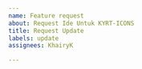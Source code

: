 ```yaml
---
name: Feature request
about: Request Ide Untuk KYRT-ICONS
title: Request Update
labels: update
assignees: KhairyK

---
```




